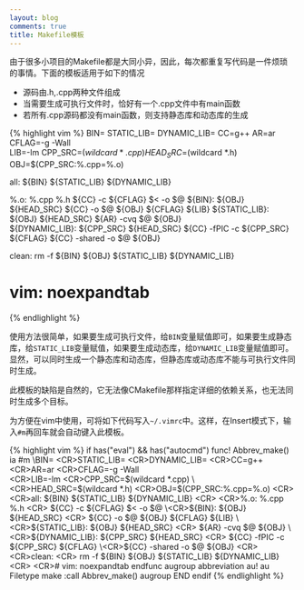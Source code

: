 ```yaml
---
layout: blog
comments: true
title: Makefile模板
---
```


由于很多小项目的Makefile都是大同小异，因此，每次都重复写代码是一件烦琐的事情。下面的模板适用于如下的情况

  * 源码由.h,.cpp两种文件组成
  * 当需要生成可执行文件时，恰好有一个.cpp文件中有main函数
  * 若所有.cpp源码都没有main函数，则支持静态库和动态库的生成

{% highlight vim %}
BIN=
STATIC_LIB=
DYNAMIC_LIB=
CC=g++
AR=ar 
CFLAG=-g -Wall  
LIB=-lm
CPP_SRC=$(wildcard *.cpp)
HEAD_SRC=$(wildcard *.h)
OBJ=$(CPP_SRC:%.cpp=%.o)

all: ${BIN} ${STATIC_LIB} ${DYNAMIC_LIB}

%.o: %.cpp %.h
    ${CC} -c ${CFLAG} $< -o $@ 
${BIN}: ${OBJ} ${HEAD_SRC}
    ${CC} -o $@ ${OBJ} ${CFLAG} ${LIB}
${STATIC_LIB}: ${OBJ} ${HEAD_SRC}
    ${AR} -cvq $@ ${OBJ}  
${DYNAMIC_LIB}: ${CPP_SRC} ${HEAD_SRC}
    ${CC} -fPIC -c ${CPP_SRC} ${CFLAG}
${CC} -shared -o $@ ${OBJ} 

clean:
    rm -f ${BIN} ${OBJ} ${STATIC_LIB} ${DYNAMIC_LIB}

# vim: noexpandtab
{% endlighlight %}

使用方法很简单，如果要生成可执行文件，给`BIN`变量赋值即可，如果要生成静态库，给`STATIC_LIB`变量赋值，如果要生成动态库，给`DYNAMIC_LIB`变量赋值即可。显然，可以同时生成一个静态库和动态库，但静态库或动态库不能与可执行文件同时生成。

此模板的缺陷是自然的，它无法像CMakefile那样指定详细的依赖关系，也无法同时生成多个目标。

为方便在vim中使用，可将如下代码写入`~/.vimrc`中。这样，在Insert模式下，输入`#m`再回车就会自动键入此模板。

{% highlight vim %}
if has("eval") && has("autocmd")
	func! Abbrev_make()
		ia <buffer> #m 
					\BIN=
					\<CR>STATIC_LIB=
					\<CR>DYNAMIC_LIB=
					\<CR>CC=g++
					\<CR>AR=ar 
					\<CR>CFLAG=-g -Wall  
					\<CR>LIB=-lm
					\<CR>CPP_SRC=$(wildcard *.cpp)
					\<CR>HEAD_SRC=$(wildcard *.h)
					\<CR>OBJ=$(CPP_SRC:%.cpp=%.o)
					\<CR>
					\<CR>all: ${BIN} ${STATIC_LIB} ${DYNAMIC_LIB}
					\<CR>
					\<CR>%.o: %.cpp %.h
					\<CR>    ${CC} -c ${CFLAG} $< -o $@ 
					\<CR>${BIN}: ${OBJ} ${HEAD_SRC}
					\<CR>    ${CC} -o $@ ${OBJ} ${CFLAG} ${LIB}
					\<CR>${STATIC_LIB}: ${OBJ} ${HEAD_SRC}
					\<CR>    ${AR} -cvq $@ ${OBJ}  
					\<CR>${DYNAMIC_LIB}: ${CPP_SRC} ${HEAD_SRC}
					\<CR>    ${CC} -fPIC -c ${CPP_SRC} ${CFLAG}
					\<CR>${CC} -shared -o $@ ${OBJ} 
					\<CR>
					\<CR>clean:
					\<CR>    rm -f ${BIN} ${OBJ} ${STATIC_LIB} ${DYNAMIC_LIB}
					\<CR>
					\<CR># vim: noexpandtab
	endfunc
	augroup abbreviation
		au!
		au Filetype make :call Abbrev_make()
	augroup END
endif
{% endlighlight %}

